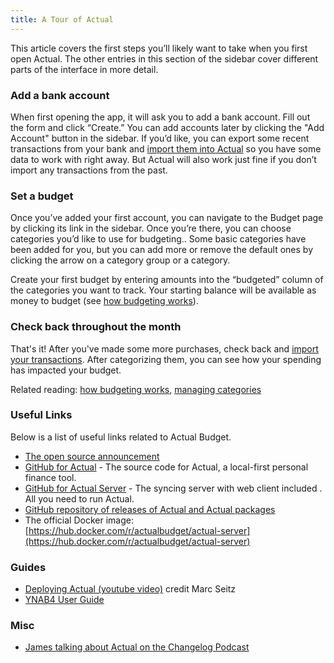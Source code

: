```yaml
---
title: A Tour of Actual
---
```


This article covers the first steps you’ll likely want to take when you first open Actual. The other entries in this section of the sidebar cover different parts of the interface in more detail.

### Add a bank account

When first opening the app, it will ask you to add a bank account. Fill out the form and click “Create.” You can add accounts later by clicking the "Add Account" button in the sidebar. If you’d like, you can export some recent transactions from your bank and [import them into Actual](../transactions/importing.md) so you have some data to work with right away. But Actual will also work just fine if you don’t import any transactions from the past.

### Set a budget

Once you’ve added your first account, you can navigate to the Budget page by clicking its link in the sidebar. Once you’re there, you can choose categories you’d like to use for budgeting.. Some basic categories have been added for you, but you can add more or remove the default ones by clicking the arrow on a category group or a category.

Create your first budget by entering amounts into the “budgeted” column of the categories you want to track. Your starting balance will be available as money to budget (see [how budgeting works](../budgeting/howitworks.md)).

### Check back throughout the month

That's it! After you've made some more purchases, check back and [import your transactions](../transactions/importing.md). After categorizing them, you can see how your spending has impacted your budget.

Related reading: [how budgeting works](../budgeting/howitworks.md), [managing categories](../budgeting/categories.md)

### Useful Links

Below is a list of useful links related to Actual Budget.

- [The open source announcement](https://actualbudget.com/open-source)
- [GitHub for Actual](https://github.com/actualbudget) - The source code for Actual, a local-first personal finance tool.
- [GitHub for Actual Server](https://github.com/actualbudget/actual-server) - The syncing server with web client included . All you need to run Actual.
- [GitHub repository of releases of Actual and Actual packages](https://github.com/actualbudget/releases)
- The official Docker image:
  [https://hub.docker.com/r/actualbudget/actual-server](https://hub.docker.com/r/actualbudget/actual-server)

### Guides

- [Deploying Actual (youtube video)](https://www.youtube.com/watch?v=6ho_oA4MwXo) credit Marc Seitz
- [YNAB4 User Guide](https://hananhazime.files.wordpress.com/2015/12/ynab-print.pdf)

### Misc

- [James talking about Actual on the Changelog Podcast](https://changelog.com/podcast/495)
